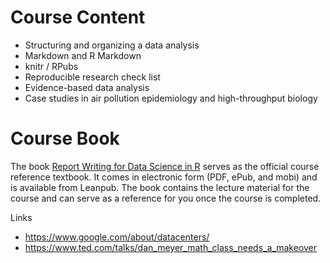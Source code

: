 # Course Content

- Structuring and organizing a data analysis
- Markdown and R Markdown
- knitr / RPubs
- Reproducible research check list
- Evidence-based data analysis
- Case studies in air pollution epidemiology and high-throughput biology

# Course Book

The book [Report Writing for Data Science in R](https://leanpub.com/reportwriting?utm_source=coursera&utm_medium=syllabus&utm_campaign=CourseraSyllabus) serves as the official course reference textbook. It comes in electronic form (PDF, ePub, and mobi) and is available from Leanpub. The book contains the lecture material for the course and can serve as a reference for you once the course is completed.

Links
- https://www.google.com/about/datacenters/
- https://www.ted.com/talks/dan_meyer_math_class_needs_a_makeover
